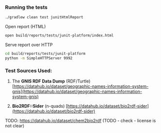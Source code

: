 ### Running the tests

```bash
./gradlew clean test junitHtmlReport
```

Open report (HTML)

```bash
open build/reports/tests/junit-platform/index.html
```

Serve report over HTTP
```bash
cd build/reports/tests/junit-platform
python -m SimpleHTTPServer 9992
```


### Test Sources Used:

1. The **GNIS RDF Data Dump** (RDF/Turtle)
[https://datahub.io/dataset/geographic-names-information-system-gnis](https://datahub.io/dataset/geographic-names-information-system-gnis)

2. **Bio2RDF::Sider** (n-quads)
[https://datahub.io/dataset/bio2rdf-sider](https://datahub.io/dataset/bio2rdf-sider) 


TODO:
https://datahub.io/dataset/chem2bio2rdf (TODO - check - license is not clear)